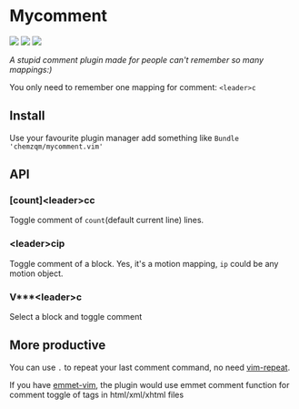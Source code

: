 # Mycomment

[![](http://img.shields.io/github/issues/neoclide/mycomment.vim.svg)](https://github.com/neoclide/mycomment.vim/issues)
[![](http://img.shields.io/badge/license-MIT-blue.svg)](LICENSE)
[![](https://img.shields.io/badge/doc-%3Ah%20mycomment.txt-red.svg)](doc/mycomment.txt)

_A stupid comment plugin made for people can't remember so many mappings:)_

You only need to remember one mapping for comment:  `<leader>c`

## Install

Use your favourite plugin manager add something like `Bundle 'chemzqm/mycomment.vim'`

## API

### [count]\<leader\>cc

Toggle comment of `count`(default current line) lines.

### \<leader\>cip

Toggle comment of a block. Yes, it's a motion mapping, `ip` could be any motion object.

### V\*\*\*\<leader\>c

Select a block and toggle comment

## More productive

You can use `.` to repeat your last comment command, no need [vim-repeat](https://github.com/tpope/vim-repeat).

If you have [emmet-vim](https://github.com/mattn/emmet-vim), the plugin would use emmet comment function for comment toggle of tags in html/xml/xhtml files
